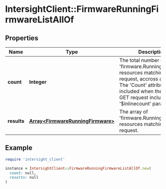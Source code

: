 # IntersightClient::FirmwareRunningFirmwareListAllOf

## Properties

| Name | Type | Description | Notes |
| ---- | ---- | ----------- | ----- |
| **count** | **Integer** | The total number of &#39;firmware.RunningFirmware&#39; resources matching the request, accross all pages. The &#39;Count&#39; attribute is included when the HTTP GET request includes the &#39;$inlinecount&#39; parameter. | [optional] |
| **results** | [**Array&lt;FirmwareRunningFirmware&gt;**](FirmwareRunningFirmware.md) | The array of &#39;firmware.RunningFirmware&#39; resources matching the request. | [optional] |

## Example

```ruby
require 'intersight_client'

instance = IntersightClient::FirmwareRunningFirmwareListAllOf.new(
  count: null,
  results: null
)
```

